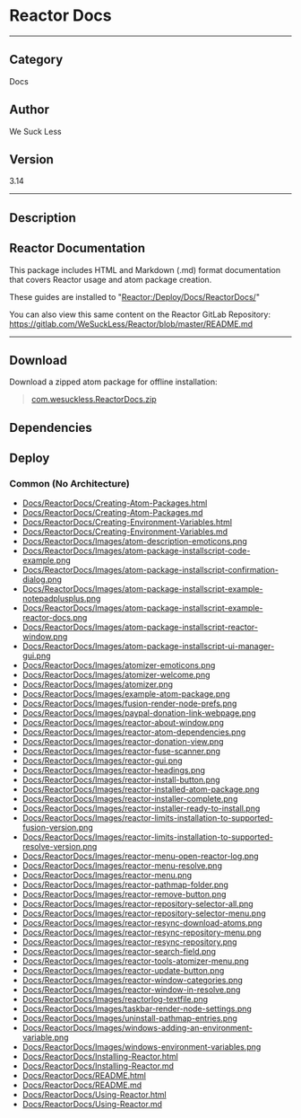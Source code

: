 # Reactor Docs
___

## Category
Docs

## Author
We Suck Less

## Version
3.14

___

## Description
<h2>Reactor Documentation</h2>

<p>This package includes HTML and Markdown (.md) format documentation that covers Reactor usage and atom package creation.</p>
<p>These guides are installed to "<a href="file://Reactor:/Deploy/Docs/ReactorDocs/">Reactor:/Deploy/Docs/ReactorDocs/</a>"</p>

<p>You can also view this same content on the Reactor GitLab Repository:<br>
<a href="https://gitlab.com/WeSuckLess/Reactor/blob/master/README.md">https://gitlab.com/WeSuckLess/Reactor/blob/master/README.md</a></p>

___

## Download

Download a zipped atom package for offline installation:
> [com.wesuckless.ReactorDocs.zip](https://gitlab.com/WeSuckLess/Reactor/-/archive/master/Reactor-master.zip?path=Atoms/com.wesuckless.ReactorDocs)  

## Dependencies

## Deploy

### Common (No Architecture)

<ul>
<li><a href="https://gitlab.com/WeSuckLess/Reactor/-/blob/master/Atoms/com.wesuckless.ReactorDocs/Docs/ReactorDocs/Creating-Atom-Packages.html?ref_type=heads">Docs/ReactorDocs/Creating-Atom-Packages.html</a></li>
<li><a href="https://gitlab.com/WeSuckLess/Reactor/-/blob/master/Atoms/com.wesuckless.ReactorDocs/Docs/ReactorDocs/Creating-Atom-Packages.md?ref_type=heads">Docs/ReactorDocs/Creating-Atom-Packages.md</a></li>
<li><a href="https://gitlab.com/WeSuckLess/Reactor/-/blob/master/Atoms/com.wesuckless.ReactorDocs/Docs/ReactorDocs/Creating-Environment-Variables.html?ref_type=heads">Docs/ReactorDocs/Creating-Environment-Variables.html</a></li>
<li><a href="https://gitlab.com/WeSuckLess/Reactor/-/blob/master/Atoms/com.wesuckless.ReactorDocs/Docs/ReactorDocs/Creating-Environment-Variables.md?ref_type=heads">Docs/ReactorDocs/Creating-Environment-Variables.md</a></li>
<li><a href="https://gitlab.com/WeSuckLess/Reactor/-/blob/master/Atoms/com.wesuckless.ReactorDocs/Docs/ReactorDocs/Images/atom-description-emoticons.png?ref_type=heads">Docs/ReactorDocs/Images/atom-description-emoticons.png</a></li>
<li><a href="https://gitlab.com/WeSuckLess/Reactor/-/blob/master/Atoms/com.wesuckless.ReactorDocs/Docs/ReactorDocs/Images/atom-package-installscript-code-example.png?ref_type=heads">Docs/ReactorDocs/Images/atom-package-installscript-code-example.png</a></li>
<li><a href="https://gitlab.com/WeSuckLess/Reactor/-/blob/master/Atoms/com.wesuckless.ReactorDocs/Docs/ReactorDocs/Images/atom-package-installscript-confirmation-dialog.png?ref_type=heads">Docs/ReactorDocs/Images/atom-package-installscript-confirmation-dialog.png</a></li>
<li><a href="https://gitlab.com/WeSuckLess/Reactor/-/blob/master/Atoms/com.wesuckless.ReactorDocs/Docs/ReactorDocs/Images/atom-package-installscript-example-notepadplusplus.png?ref_type=heads">Docs/ReactorDocs/Images/atom-package-installscript-example-notepadplusplus.png</a></li>
<li><a href="https://gitlab.com/WeSuckLess/Reactor/-/blob/master/Atoms/com.wesuckless.ReactorDocs/Docs/ReactorDocs/Images/atom-package-installscript-example-reactor-docs.png?ref_type=heads">Docs/ReactorDocs/Images/atom-package-installscript-example-reactor-docs.png</a></li>
<li><a href="https://gitlab.com/WeSuckLess/Reactor/-/blob/master/Atoms/com.wesuckless.ReactorDocs/Docs/ReactorDocs/Images/atom-package-installscript-reactor-window.png?ref_type=heads">Docs/ReactorDocs/Images/atom-package-installscript-reactor-window.png</a></li>
<li><a href="https://gitlab.com/WeSuckLess/Reactor/-/blob/master/Atoms/com.wesuckless.ReactorDocs/Docs/ReactorDocs/Images/atom-package-installscript-ui-manager-gui.png?ref_type=heads">Docs/ReactorDocs/Images/atom-package-installscript-ui-manager-gui.png</a></li>
<li><a href="https://gitlab.com/WeSuckLess/Reactor/-/blob/master/Atoms/com.wesuckless.ReactorDocs/Docs/ReactorDocs/Images/atomizer-emoticons.png?ref_type=heads">Docs/ReactorDocs/Images/atomizer-emoticons.png</a></li>
<li><a href="https://gitlab.com/WeSuckLess/Reactor/-/blob/master/Atoms/com.wesuckless.ReactorDocs/Docs/ReactorDocs/Images/atomizer-welcome.png?ref_type=heads">Docs/ReactorDocs/Images/atomizer-welcome.png</a></li>
<li><a href="https://gitlab.com/WeSuckLess/Reactor/-/blob/master/Atoms/com.wesuckless.ReactorDocs/Docs/ReactorDocs/Images/atomizer.png?ref_type=heads">Docs/ReactorDocs/Images/atomizer.png</a></li>
<li><a href="https://gitlab.com/WeSuckLess/Reactor/-/blob/master/Atoms/com.wesuckless.ReactorDocs/Docs/ReactorDocs/Images/example-atom-package.png?ref_type=heads">Docs/ReactorDocs/Images/example-atom-package.png</a></li>
<li><a href="https://gitlab.com/WeSuckLess/Reactor/-/blob/master/Atoms/com.wesuckless.ReactorDocs/Docs/ReactorDocs/Images/fusion-render-node-prefs.png?ref_type=heads">Docs/ReactorDocs/Images/fusion-render-node-prefs.png</a></li>
<li><a href="https://gitlab.com/WeSuckLess/Reactor/-/blob/master/Atoms/com.wesuckless.ReactorDocs/Docs/ReactorDocs/Images/paypal-donation-link-webpage.png?ref_type=heads">Docs/ReactorDocs/Images/paypal-donation-link-webpage.png</a></li>
<li><a href="https://gitlab.com/WeSuckLess/Reactor/-/blob/master/Atoms/com.wesuckless.ReactorDocs/Docs/ReactorDocs/Images/reactor-about-window.png?ref_type=heads">Docs/ReactorDocs/Images/reactor-about-window.png</a></li>
<li><a href="https://gitlab.com/WeSuckLess/Reactor/-/blob/master/Atoms/com.wesuckless.ReactorDocs/Docs/ReactorDocs/Images/reactor-atom-dependencies.png?ref_type=heads">Docs/ReactorDocs/Images/reactor-atom-dependencies.png</a></li>
<li><a href="https://gitlab.com/WeSuckLess/Reactor/-/blob/master/Atoms/com.wesuckless.ReactorDocs/Docs/ReactorDocs/Images/reactor-donation-view.png?ref_type=heads">Docs/ReactorDocs/Images/reactor-donation-view.png</a></li>
<li><a href="https://gitlab.com/WeSuckLess/Reactor/-/blob/master/Atoms/com.wesuckless.ReactorDocs/Docs/ReactorDocs/Images/reactor-fuse-scanner.png?ref_type=heads">Docs/ReactorDocs/Images/reactor-fuse-scanner.png</a></li>
<li><a href="https://gitlab.com/WeSuckLess/Reactor/-/blob/master/Atoms/com.wesuckless.ReactorDocs/Docs/ReactorDocs/Images/reactor-gui.png?ref_type=heads">Docs/ReactorDocs/Images/reactor-gui.png</a></li>
<li><a href="https://gitlab.com/WeSuckLess/Reactor/-/blob/master/Atoms/com.wesuckless.ReactorDocs/Docs/ReactorDocs/Images/reactor-headings.png?ref_type=heads">Docs/ReactorDocs/Images/reactor-headings.png</a></li>
<li><a href="https://gitlab.com/WeSuckLess/Reactor/-/blob/master/Atoms/com.wesuckless.ReactorDocs/Docs/ReactorDocs/Images/reactor-install-button.png?ref_type=heads">Docs/ReactorDocs/Images/reactor-install-button.png</a></li>
<li><a href="https://gitlab.com/WeSuckLess/Reactor/-/blob/master/Atoms/com.wesuckless.ReactorDocs/Docs/ReactorDocs/Images/reactor-installed-atom-package.png?ref_type=heads">Docs/ReactorDocs/Images/reactor-installed-atom-package.png</a></li>
<li><a href="https://gitlab.com/WeSuckLess/Reactor/-/blob/master/Atoms/com.wesuckless.ReactorDocs/Docs/ReactorDocs/Images/reactor-installer-complete.png?ref_type=heads">Docs/ReactorDocs/Images/reactor-installer-complete.png</a></li>
<li><a href="https://gitlab.com/WeSuckLess/Reactor/-/blob/master/Atoms/com.wesuckless.ReactorDocs/Docs/ReactorDocs/Images/reactor-installer-ready-to-install.png?ref_type=heads">Docs/ReactorDocs/Images/reactor-installer-ready-to-install.png</a></li>
<li><a href="https://gitlab.com/WeSuckLess/Reactor/-/blob/master/Atoms/com.wesuckless.ReactorDocs/Docs/ReactorDocs/Images/reactor-limits-installation-to-supported-fusion-version.png?ref_type=heads">Docs/ReactorDocs/Images/reactor-limits-installation-to-supported-fusion-version.png</a></li>
<li><a href="https://gitlab.com/WeSuckLess/Reactor/-/blob/master/Atoms/com.wesuckless.ReactorDocs/Docs/ReactorDocs/Images/reactor-limits-installation-to-supported-resolve-version.png?ref_type=heads">Docs/ReactorDocs/Images/reactor-limits-installation-to-supported-resolve-version.png</a></li>
<li><a href="https://gitlab.com/WeSuckLess/Reactor/-/blob/master/Atoms/com.wesuckless.ReactorDocs/Docs/ReactorDocs/Images/reactor-menu-open-reactor-log.png?ref_type=heads">Docs/ReactorDocs/Images/reactor-menu-open-reactor-log.png</a></li>
<li><a href="https://gitlab.com/WeSuckLess/Reactor/-/blob/master/Atoms/com.wesuckless.ReactorDocs/Docs/ReactorDocs/Images/reactor-menu-resolve.png?ref_type=heads">Docs/ReactorDocs/Images/reactor-menu-resolve.png</a></li>
<li><a href="https://gitlab.com/WeSuckLess/Reactor/-/blob/master/Atoms/com.wesuckless.ReactorDocs/Docs/ReactorDocs/Images/reactor-menu.png?ref_type=heads">Docs/ReactorDocs/Images/reactor-menu.png</a></li>
<li><a href="https://gitlab.com/WeSuckLess/Reactor/-/blob/master/Atoms/com.wesuckless.ReactorDocs/Docs/ReactorDocs/Images/reactor-pathmap-folder.png?ref_type=heads">Docs/ReactorDocs/Images/reactor-pathmap-folder.png</a></li>
<li><a href="https://gitlab.com/WeSuckLess/Reactor/-/blob/master/Atoms/com.wesuckless.ReactorDocs/Docs/ReactorDocs/Images/reactor-remove-button.png?ref_type=heads">Docs/ReactorDocs/Images/reactor-remove-button.png</a></li>
<li><a href="https://gitlab.com/WeSuckLess/Reactor/-/blob/master/Atoms/com.wesuckless.ReactorDocs/Docs/ReactorDocs/Images/reactor-repository-selector-all.png?ref_type=heads">Docs/ReactorDocs/Images/reactor-repository-selector-all.png</a></li>
<li><a href="https://gitlab.com/WeSuckLess/Reactor/-/blob/master/Atoms/com.wesuckless.ReactorDocs/Docs/ReactorDocs/Images/reactor-repository-selector-menu.png?ref_type=heads">Docs/ReactorDocs/Images/reactor-repository-selector-menu.png</a></li>
<li><a href="https://gitlab.com/WeSuckLess/Reactor/-/blob/master/Atoms/com.wesuckless.ReactorDocs/Docs/ReactorDocs/Images/reactor-resync-download-atoms.png?ref_type=heads">Docs/ReactorDocs/Images/reactor-resync-download-atoms.png</a></li>
<li><a href="https://gitlab.com/WeSuckLess/Reactor/-/blob/master/Atoms/com.wesuckless.ReactorDocs/Docs/ReactorDocs/Images/reactor-resync-repository-menu.png?ref_type=heads">Docs/ReactorDocs/Images/reactor-resync-repository-menu.png</a></li>
<li><a href="https://gitlab.com/WeSuckLess/Reactor/-/blob/master/Atoms/com.wesuckless.ReactorDocs/Docs/ReactorDocs/Images/reactor-resync-repository.png?ref_type=heads">Docs/ReactorDocs/Images/reactor-resync-repository.png</a></li>
<li><a href="https://gitlab.com/WeSuckLess/Reactor/-/blob/master/Atoms/com.wesuckless.ReactorDocs/Docs/ReactorDocs/Images/reactor-search-field.png?ref_type=heads">Docs/ReactorDocs/Images/reactor-search-field.png</a></li>
<li><a href="https://gitlab.com/WeSuckLess/Reactor/-/blob/master/Atoms/com.wesuckless.ReactorDocs/Docs/ReactorDocs/Images/reactor-tools-atomizer-menu.png?ref_type=heads">Docs/ReactorDocs/Images/reactor-tools-atomizer-menu.png</a></li>
<li><a href="https://gitlab.com/WeSuckLess/Reactor/-/blob/master/Atoms/com.wesuckless.ReactorDocs/Docs/ReactorDocs/Images/reactor-update-button.png?ref_type=heads">Docs/ReactorDocs/Images/reactor-update-button.png</a></li>
<li><a href="https://gitlab.com/WeSuckLess/Reactor/-/blob/master/Atoms/com.wesuckless.ReactorDocs/Docs/ReactorDocs/Images/reactor-window-categories.png?ref_type=heads">Docs/ReactorDocs/Images/reactor-window-categories.png</a></li>
<li><a href="https://gitlab.com/WeSuckLess/Reactor/-/blob/master/Atoms/com.wesuckless.ReactorDocs/Docs/ReactorDocs/Images/reactor-window-in-resolve.png?ref_type=heads">Docs/ReactorDocs/Images/reactor-window-in-resolve.png</a></li>
<li><a href="https://gitlab.com/WeSuckLess/Reactor/-/blob/master/Atoms/com.wesuckless.ReactorDocs/Docs/ReactorDocs/Images/reactorlog-textfile.png?ref_type=heads">Docs/ReactorDocs/Images/reactorlog-textfile.png</a></li>
<li><a href="https://gitlab.com/WeSuckLess/Reactor/-/blob/master/Atoms/com.wesuckless.ReactorDocs/Docs/ReactorDocs/Images/taskbar-render-node-settings.png?ref_type=heads">Docs/ReactorDocs/Images/taskbar-render-node-settings.png</a></li>
<li><a href="https://gitlab.com/WeSuckLess/Reactor/-/blob/master/Atoms/com.wesuckless.ReactorDocs/Docs/ReactorDocs/Images/uninstall-pathmap-entries.png?ref_type=heads">Docs/ReactorDocs/Images/uninstall-pathmap-entries.png</a></li>
<li><a href="https://gitlab.com/WeSuckLess/Reactor/-/blob/master/Atoms/com.wesuckless.ReactorDocs/Docs/ReactorDocs/Images/windows-adding-an-environment-variable.png?ref_type=heads">Docs/ReactorDocs/Images/windows-adding-an-environment-variable.png</a></li>
<li><a href="https://gitlab.com/WeSuckLess/Reactor/-/blob/master/Atoms/com.wesuckless.ReactorDocs/Docs/ReactorDocs/Images/windows-environment-variables.png?ref_type=heads">Docs/ReactorDocs/Images/windows-environment-variables.png</a></li>
<li><a href="https://gitlab.com/WeSuckLess/Reactor/-/blob/master/Atoms/com.wesuckless.ReactorDocs/Docs/ReactorDocs/Installing-Reactor.html?ref_type=heads">Docs/ReactorDocs/Installing-Reactor.html</a></li>
<li><a href="https://gitlab.com/WeSuckLess/Reactor/-/blob/master/Atoms/com.wesuckless.ReactorDocs/Docs/ReactorDocs/Installing-Reactor.md?ref_type=heads">Docs/ReactorDocs/Installing-Reactor.md</a></li>
<li><a href="https://gitlab.com/WeSuckLess/Reactor/-/blob/master/Atoms/com.wesuckless.ReactorDocs/Docs/ReactorDocs/README.html?ref_type=heads">Docs/ReactorDocs/README.html</a></li>
<li><a href="https://gitlab.com/WeSuckLess/Reactor/-/blob/master/Atoms/com.wesuckless.ReactorDocs/Docs/ReactorDocs/README.md?ref_type=heads">Docs/ReactorDocs/README.md</a></li>
<li><a href="https://gitlab.com/WeSuckLess/Reactor/-/blob/master/Atoms/com.wesuckless.ReactorDocs/Docs/ReactorDocs/Using-Reactor.html?ref_type=heads">Docs/ReactorDocs/Using-Reactor.html</a></li>
<li><a href="https://gitlab.com/WeSuckLess/Reactor/-/blob/master/Atoms/com.wesuckless.ReactorDocs/Docs/ReactorDocs/Using-Reactor.md?ref_type=heads">Docs/ReactorDocs/Using-Reactor.md</a></li>
</ul>
